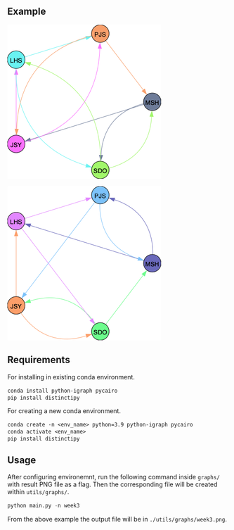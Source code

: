 ## Example

![Example Image](graphs/week3.png)

![Example Image](graphs/week4.png)

## Requirements

For installing in existing conda environment.
```
conda install python-igraph pycairo
pip install distinctipy
```

For creating a new conda environment.
```
conda create -n <env_name> python=3.9 python-igraph pycairo
conda activate <env_name>
pip install distinctipy
```


## Usage

After configuring environemnt, run the following command inside `graphs/` with result PNG file as a flag. Then the corresponding file will be created within `utils/graphs/`.

```python
python main.py -n week3
```

From the above example the output file will be in `./utils/graphs/week3.png`.
